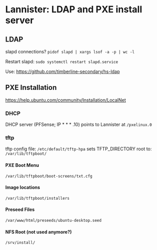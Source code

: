 # Lannister: LDAP and PXE install server

## LDAP

slapd connections? `pidof slapd | xargs lsof -a -p | wc -l`

Restart slapd:  `sudo systemctl restart slapd.service`

Use: https://github.com/timberline-secondary/hs-ldap
 

## PXE Installation
https://help.ubuntu.com/community/Installation/LocalNet

### DHCP
DHCP server (PFSense; IP * * * .10) points to Lannister at `/pxelinux.0`

### tftp
tftp config file: `/etc/default/tftp-hpa`
sets TFTP_DIRECTORY root to: `/var/lib/tftpboot/`

#### PXE Boot Menu
`/var/lib/tftpboot/boot-screens/txt.cfg`

#### Image locations
`/var/lib/tftpboot/installers`

#### Preseed Files
`/var/www/html/preseeds/ubuntu-desktop.seed`

#### NFS Root (not used anymore?)
`/srv/install/`


